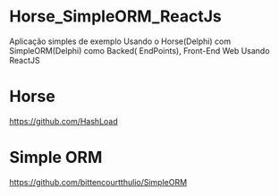 # Horse_SimpleORM_ReactJs

Aplicação simples de exemplo Usando o Horse(Delphi) com SimpleORM(Delphi) como Backed( EndPoints), Front-End Web Usando ReactJS



# Horse

https://github.com/HashLoad


# Simple ORM

https://github.com/bittencourtthulio/SimpleORM
